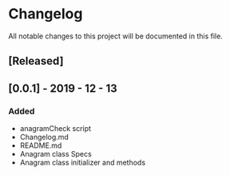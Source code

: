 # Changelog
All notable changes to this project will be documented in this file.


## [Released]

## [0.0.1] - 2019 - 12 - 13
### Added
- anagramCheck script
- Changelog.md
- README.md
- Anagram class Specs
- Anagram class initializer and methods
